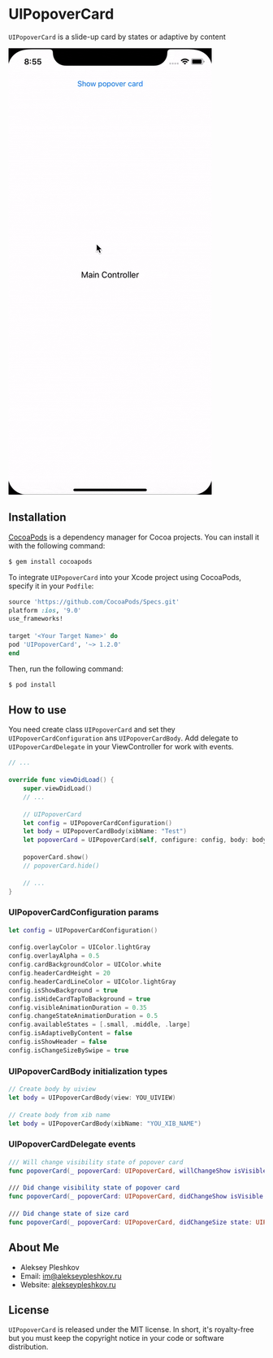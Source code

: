 # UIPopoverCard

`UIPopoverCard` is a slide-up card by states or adaptive by content

![Screenshot](https://github.com/AlekseyPleshkov/UIPopoverCard/blob/master/example.gif?raw=true)

## Installation

[CocoaPods](https://cocoapods.org) is a dependency manager for Cocoa projects. You can install it with the following command:

```bash
$ gem install cocoapods
```

To integrate `UIPopoverCard` into your Xcode project using CocoaPods, specify it in your `Podfile`:

```ruby
source 'https://github.com/CocoaPods/Specs.git'
platform :ios, '9.0'
use_frameworks!

target '<Your Target Name>' do
pod 'UIPopoverCard', '~> 1.2.0'
end
```

Then, run the following command:

```bash
$ pod install
```

## How to use

You need create class `UIPopoverCard` and set they `UIPopoverCardConfiguration` ans `UIPopoverCardBody`.
Add delegate to `UIPopoverCardDelegate` in your ViewController for work with events.

``` swift
// ...

override func viewDidLoad() {
    super.viewDidLoad()
    // ...
    
    // UIPopoverCard
    let config = UIPopoverCardConfiguration()
    let body = UIPopoverCardBody(xibName: "Test")
    let popoverCard = UIPopoverCard(self, configure: config, body: body)
    
    popoverCard.show()
    // popoverCard.hide()
    
    // ...
}
```

### UIPopoverCardConfiguration params

``` swift
let config = UIPopoverCardConfiguration()

config.overlayColor = UIColor.lightGray
config.overlayAlpha = 0.5
config.cardBackgroundColor = UIColor.white
config.headerCardHeight = 20
config.headerCardLineColor = UIColor.lightGray
config.isShowBackground = true
config.isHideCardTapToBackground = true
config.visibleAnimationDuration = 0.35
config.changeStateAnimationDuration = 0.5
config.availableStates = [.small, .middle, .large]
config.isAdaptiveByContent = false
config.isShowHeader = false
config.isChangeSizeBySwipe = true
```

### UIPopoverCardBody initialization types

``` swift
// Create body by uiview
let body = UIPopoverCardBody(view: YOU_UIVIEW)

// Create body from xib name
let body = UIPopoverCardBody(xibName: "YOU_XIB_NAME")
```

### UIPopoverCardDelegate events

```swift
/// Will change visibility state of popover card
func popoverCard(_ popoverCard: UIPopoverCard, willChangeShow isVisible: Bool)

/// Did change visibility state of popover card
func popoverCard(_ popoverCard: UIPopoverCard, didChangeShow isVisible: Bool)

/// Did change state of size card
func popoverCard(_ popoverCard: UIPopoverCard, didChangeSize state: UIPopoverCardState)
```

## About Me

* Aleksey Pleshkov
* Email: [im@alekseypleshkov.ru](mailto:im@alekseypleshkov.ru)
* Website: [alekseypleshkov.ru](https://alekseypleshkov.ru)

## License

`UIPopoverCard` is released under the MIT license. In short, it's royalty-free but you must keep the copyright notice in your code or software distribution.
